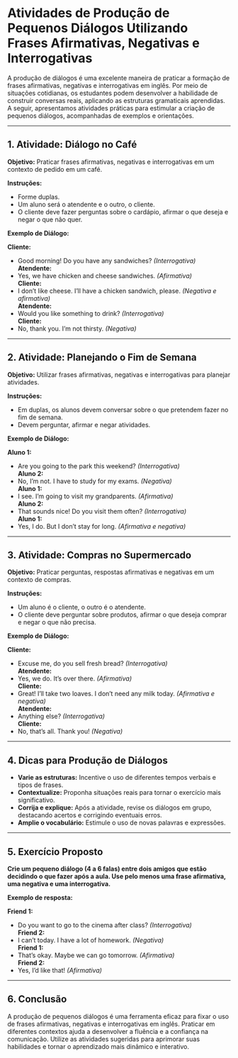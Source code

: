 
# Atividades de Produção de Pequenos Diálogos Utilizando Frases Afirmativas, Negativas e Interrogativas

A produção de diálogos é uma excelente maneira de praticar a formação de frases afirmativas, negativas e interrogativas em inglês. Por meio de situações cotidianas, os estudantes podem desenvolver a habilidade de construir conversas reais, aplicando as estruturas gramaticais aprendidas. A seguir, apresentamos atividades práticas para estimular a criação de pequenos diálogos, acompanhadas de exemplos e orientações.

---

## 1. **Atividade: Diálogo no Café**

**Objetivo:** Praticar frases afirmativas, negativas e interrogativas em um contexto de pedido em um café.

**Instruções:**
- Forme duplas.
- Um aluno será o atendente e o outro, o cliente.
- O cliente deve fazer perguntas sobre o cardápio, afirmar o que deseja e negar o que não quer.

**Exemplo de Diálogo:**

**Cliente:**  
- Good morning! Do you have any sandwiches? *(Interrogativa)*  
**Atendente:**  
- Yes, we have chicken and cheese sandwiches. *(Afirmativa)*  
**Cliente:**  
- I don’t like cheese. I’ll have a chicken sandwich, please. *(Negativa e afirmativa)*  
**Atendente:**  
- Would you like something to drink? *(Interrogativa)*  
**Cliente:**  
- No, thank you. I’m not thirsty. *(Negativa)*

---

## 2. **Atividade: Planejando o Fim de Semana**

**Objetivo:** Utilizar frases afirmativas, negativas e interrogativas para planejar atividades.

**Instruções:**
- Em duplas, os alunos devem conversar sobre o que pretendem fazer no fim de semana.
- Devem perguntar, afirmar e negar atividades.

**Exemplo de Diálogo:**

**Aluno 1:**  
- Are you going to the park this weekend? *(Interrogativa)*  
**Aluno 2:**  
- No, I’m not. I have to study for my exams. *(Negativa)*  
**Aluno 1:**  
- I see. I’m going to visit my grandparents. *(Afirmativa)*  
**Aluno 2:**  
- That sounds nice! Do you visit them often? *(Interrogativa)*  
**Aluno 1:**  
- Yes, I do. But I don’t stay for long. *(Afirmativa e negativa)*

---

## 3. **Atividade: Compras no Supermercado**

**Objetivo:** Praticar perguntas, respostas afirmativas e negativas em um contexto de compras.

**Instruções:**
- Um aluno é o cliente, o outro é o atendente.
- O cliente deve perguntar sobre produtos, afirmar o que deseja comprar e negar o que não precisa.

**Exemplo de Diálogo:**

**Cliente:**  
- Excuse me, do you sell fresh bread? *(Interrogativa)*  
**Atendente:**  
- Yes, we do. It’s over there. *(Afirmativa)*  
**Cliente:**  
- Great! I’ll take two loaves. I don’t need any milk today. *(Afirmativa e negativa)*  
**Atendente:**  
- Anything else? *(Interrogativa)*  
**Cliente:**  
- No, that’s all. Thank you! *(Negativa)*

---

## 4. **Dicas para Produção de Diálogos**

- **Varie as estruturas:** Incentive o uso de diferentes tempos verbais e tipos de frases.
- **Contextualize:** Proponha situações reais para tornar o exercício mais significativo.
- **Corrija e explique:** Após a atividade, revise os diálogos em grupo, destacando acertos e corrigindo eventuais erros.
- **Amplie o vocabulário:** Estimule o uso de novas palavras e expressões.

---

## 5. **Exercício Proposto**

**Crie um pequeno diálogo (4 a 6 falas) entre dois amigos que estão decidindo o que fazer após a aula. Use pelo menos uma frase afirmativa, uma negativa e uma interrogativa.**

**Exemplo de resposta:**

**Friend 1:**  
- Do you want to go to the cinema after class? *(Interrogativa)*  
**Friend 2:**  
- I can’t today. I have a lot of homework. *(Negativa)*  
**Friend 1:**  
- That’s okay. Maybe we can go tomorrow. *(Afirmativa)*  
**Friend 2:**  
- Yes, I’d like that! *(Afirmativa)*

---

## 6. **Conclusão**

A produção de pequenos diálogos é uma ferramenta eficaz para fixar o uso de frases afirmativas, negativas e interrogativas em inglês. Praticar em diferentes contextos ajuda a desenvolver a fluência e a confiança na comunicação. Utilize as atividades sugeridas para aprimorar suas habilidades e tornar o aprendizado mais dinâmico e interativo.
```
